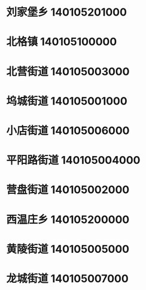 # 刘家堡乡 140105201000
# 北格镇 140105100000
# 北营街道 140105003000
# 坞城街道 140105001000
# 小店街道 140105006000
# 平阳路街道 140105004000
# 营盘街道 140105002000
# 西温庄乡 140105200000
# 黄陵街道 140105005000
# 龙城街道 140105007000
